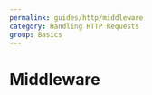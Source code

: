 ```yaml
---
permalink: guides/http/middleware
category: Handling HTTP Requests
group: Basics
---
```


# Middleware
